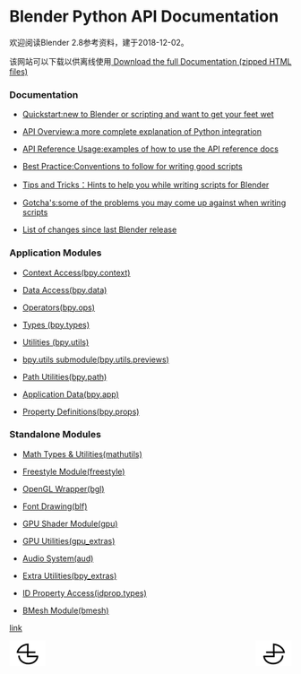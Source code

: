 # Blender Python API Documentation

欢迎阅读Blender 2.8参考资料，建于2018-12-02。

该网站可以下载以供离线使用[ Download the full Documentation (zipped HTML files)](https://docs.blender.org/api/blender2.8/blender_python_reference_2_80_35.zip)

### Documentation

*   [Quickstart:new to Blender or scripting and want to get your feet wet](https://github.com/BlenderCN/blenderTutorial/blob/master/BlenderPythonAPIDocumentation/QuickstartnewtoBlenderorscriptingandwanttogetyourfeetwet.md)

*   [API Overview:a more complete explanation of Python integration](https://github.com/BlenderCN/blenderTutorial/blob/master/BlenderPythonAPIDocumentation/APIOverviewamorecompleteexplanationofPythonintegration.md)

*   [API Reference Usage:examples of how to use the API reference docs](https://github.com/BlenderCN/blenderTutorial/blob/master/BlenderPythonAPIDocumentation/APIReferenceUsageexamplesofhowtousetheAPIreferencedocs.md)

*   [Best Practice:Conventions to follow for writing good scripts](https://github.com/BlenderCN/blenderTutorial/blob/master/BlenderPythonAPIDocumentation/BestPracticeConventionstofollowforwritinggoodscripts.md)

*   [Tips and Tricks：Hints to help you while writing scripts for Blender](https://github.com/BlenderCN/blenderTutorial/blob/master/BlenderPythonAPIDocumentation/TipsandTricksHintstohelpyouwhilewritingscriptsforBlender.md)

*   [Gotcha's:some of the problems you may come up against when writing scripts](https://github.com/BlenderCN/blenderTutorial/blob/master/BlenderPythonAPIDocumentation/Gotchassomeoftheproblemsyoumaycomeupagainstwhenwritingscripts.md)

*   [List of changes since last Blender release](https://github.com/BlenderCN/blenderTutorial/blob/master/BlenderPythonAPIDocumentation/ListofchangessincelastBlenderrelease.md)

### Application Modules

*   [Context Access(bpy.context)](https://github.com/BlenderCN/blenderTutorial/blob/master/BlenderPythonAPIDocumentation/ContextAccessbpycontext.md)

*   [Data Access(bpy.data)](https://github.com/BlenderCN/blenderTutorial/blob/master/BlenderPythonAPIDocumentation/DataAccessbpydata.md)

*   [Operators(bpy.ops)](https://github.com/BlenderCN/blenderTutorial/blob/master/BlenderPythonAPIDocumentation/Operatorsbpyops.md)

*   [Types (bpy.types)](https://github.com/BlenderCN/blenderTutorial/blob/master/BlenderPythonAPIDocumentation/Typesbpytypes.md)

*   [Utilities (bpy.utils)](https://github.com/BlenderCN/blenderTutorial/blob/master/BlenderPythonAPIDocumentation/Utilitiesbpyutils.md)

*   [bpy.utils submodule(bpy.utils.previews)](https://github.com/BlenderCN/blenderTutorial/blob/master/BlenderPythonAPIDocumentation/bpyutilssubmodulebpyutilspreviews.md)

*   [Path Utilities(bpy.path)](https://github.com/BlenderCN/blenderTutorial/blob/master/BlenderPythonAPIDocumentation/PathUtilitiesbpypath.md)

*   [Application Data(bpy.app)](https://github.com/BlenderCN/blenderTutorial/blob/master/BlenderPythonAPIDocumentation/ApplicationDatabpyapp.md)

*   [Property Definitions(bpy.props)](https://github.com/BlenderCN/blenderTutorial/blob/master/BlenderPythonAPIDocumentation/PropertyDefinitionsbpyprops.md)

### Standalone Modules

*   [Math Types & Utilities(mathutils)](https://github.com/BlenderCN/blenderTutorial/blob/master/BlenderPythonAPIDocumentation/MathTypesUtilitiesmathutils.md)

*   [Freestyle Module(freestyle)](https://github.com/BlenderCN/blenderTutorial/blob/master/BlenderPythonAPIDocumentation/FreestyleModulefreestyle.md)

*   [OpenGL Wrapper(bgl)](https://github.com/BlenderCN/blenderTutorial/blob/master/BlenderPythonAPIDocumentation/OpenGLWrapperbgl.md)

*   [Font Drawing(blf)](https://github.com/BlenderCN/blenderTutorial/blob/master/BlenderPythonAPIDocumentation/FontDrawingblf.md)

*   [GPU Shader Module(gpu)](https://github.com/BlenderCN/blenderTutorial/blob/master/BlenderPythonAPIDocumentation/GPUShaderModulegpu.md)

*   [GPU Utilities(gpu_extras)](https://github.com/BlenderCN/blenderTutorial/blob/master/BlenderPythonAPIDocumentation/GPUUtilitiesgpu_extras.md)

*   [Audio System(aud)](https://github.com/BlenderCN/blenderTutorial/blob/master/BlenderPythonAPIDocumentation/AudioSystemaud.md)

*   [Extra Utilities(bpy_extras)](https://github.com/BlenderCN/blenderTutorial/blob/master/BlenderPythonAPIDocumentation/ExtraUtilitiesbpy_extras.md)

*   [ID Property Access(idprop.types)](https://github.com/BlenderCN/blenderTutorial/blob/master/BlenderPythonAPIDocumentation/IDPropertyAccessidproptypes.md)

*   [BMesh Module(bmesh)](https://github.com/BlenderCN/blenderTutorial/blob/master/BlenderPythonAPIDocumentation/BMeshModulebmesh.md)



[link](https://docs.blender.org/api/blender2.8/index.html)

<a href="https://github.com/BlenderCN/blenderTutorial/blob/master/README.md">
  <img src="https://github.com/BlenderCN/blenderTutorial/blob/master/mDrivEngine/blenderpng/logoleft.png" align="left">
</a>
<a href="https://github.com/BlenderCN/blenderTutorial/blob/master/BlenderPythonAPIDocumentation/QuickstartnewtoBlenderorscriptingandwanttogetyourfeetwet.md">
  <img src="https://github.com/BlenderCN/blenderTutorial/blob/master/mDrivEngine/blenderpng/logoright.png" align="right">
</a>
